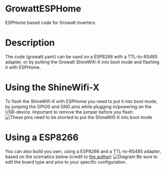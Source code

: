# GrowattESPHome
ESPHome based code for Growatt inverters

# Description
The code (growatt.yaml) can be used on a ESP8266 with a TTL-to-RS485 adapter, or by putting the Growatt ShineWifi-X into boot mode and flashing it with ESPHome.

# Using the ShineWifi-X
To flash the ShineWifi-X with ESPHome you need to put it into boot mode, by jumping the GPIO0 and GND pins while plugging in/powering on the USB-device. Important to remove the jumper before you flash:
![These pins need to be shorted to put the ShineWifi-X into boot mode](https://i.imgur.com/IZa4ood.jpg)

# Using a ESP8266
You can also build you own, using a ESP8266 and a TTL-to-RS485 adapter, based on the scematics below (credit to [the author](https://www.youtube.com/watch?v=znwNZstQqYE))
![Diagram](https://i.imgur.com/jVm6FFr.png)
Be sure to edit the board type and pins to your specific configuration.
